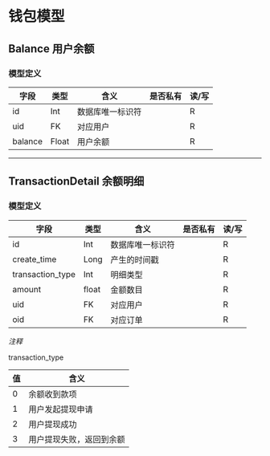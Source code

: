 #  钱包模型

## Balance 用户余额

### 模型定义

| 字段          | 类型   | 含义           | 是否私有 | 读/写 |
| ------------- | ------ | -------------- | -------- | ----- |
| id            | Int    | 数据库唯一标识符 |          | R     |
| uid           | FK     | 对应用户         |        | R   |
| balance       | Float  | 用户余额       |          | R     |

--------



## TransactionDetail 余额明细

### 模型定义

| 字段          | 类型   | 含义           | 是否私有 | 读/写 |
| ------------- | ------ | -------------- | -------- | ----- |
| id            | Int    | 数据库唯一标识符 |          | R     |
| create_time   |Long    | 产生的时间戳   |          | R      |
| transaction_type| Int  | 明细类型       |         | R         |
| amount        | float  |  金额数目        |       | R     |
| uid           | FK     | 对应用户         |        | R   |
| oid           | FK      | 对应订单       |          | R     |

*注释*

transaction_type

| 值 | 含义|
|----|----|
| 0  | 余额收到款项 |
| 1  |用户发起提现申请|
| 2 | 用户提现成功|
| 3 | 用户提现失败，返回到余额   |